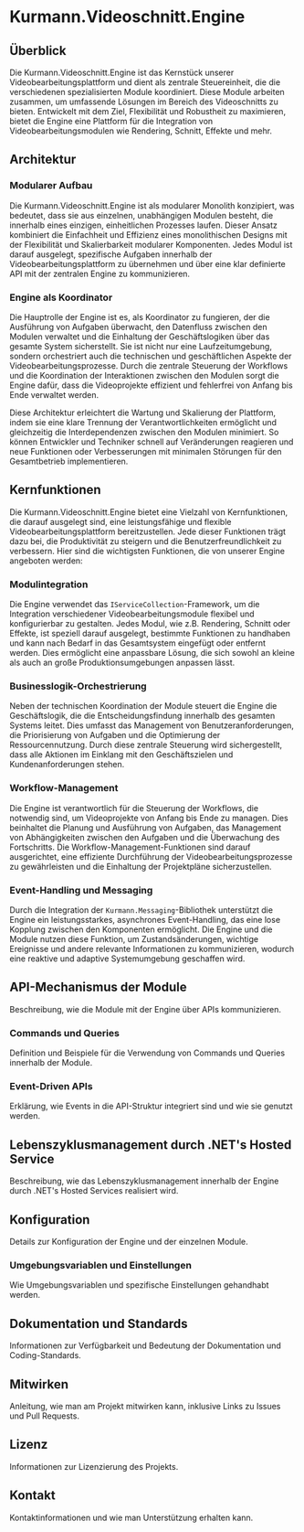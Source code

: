 # Kurmann.Videoschnitt.Engine

## Überblick

Die Kurmann.Videoschnitt.Engine ist das Kernstück unserer Videobearbeitungsplattform und dient als zentrale Steuereinheit, die die verschiedenen spezialisierten Module koordiniert. Diese Module arbeiten zusammen, um umfassende Lösungen im Bereich des Videoschnitts zu bieten. Entwickelt mit dem Ziel, Flexibilität und Robustheit zu maximieren, bietet die Engine eine Plattform für die Integration von Videobearbeitungsmodulen wie Rendering, Schnitt, Effekte und mehr.

## Architektur

### Modularer Aufbau

Die Kurmann.Videoschnitt.Engine ist als modularer Monolith konzipiert, was bedeutet, dass sie aus einzelnen, unabhängigen Modulen besteht, die innerhalb eines einzigen, einheitlichen Prozesses laufen. Dieser Ansatz kombiniert die Einfachheit und Effizienz eines monolithischen Designs mit der Flexibilität und Skalierbarkeit modularer Komponenten. Jedes Modul ist darauf ausgelegt, spezifische Aufgaben innerhalb der Videobearbeitungsplattform zu übernehmen und über eine klar definierte API mit der zentralen Engine zu kommunizieren.

### Engine als Koordinator

Die Hauptrolle der Engine ist es, als Koordinator zu fungieren, der die Ausführung von Aufgaben überwacht, den Datenfluss zwischen den Modulen verwaltet und die Einhaltung der Geschäftslogiken über das gesamte System sicherstellt. Sie ist nicht nur eine Laufzeitumgebung, sondern orchestriert auch die technischen und geschäftlichen Aspekte der Videobearbeitungsprozesse. Durch die zentrale Steuerung der Workflows und die Koordination der Interaktionen zwischen den Modulen sorgt die Engine dafür, dass die Videoprojekte effizient und fehlerfrei von Anfang bis Ende verwaltet werden.

Diese Architektur erleichtert die Wartung und Skalierung der Plattform, indem sie eine klare Trennung der Verantwortlichkeiten ermöglicht und gleichzeitig die Interdependenzen zwischen den Modulen minimiert. So können Entwickler und Techniker schnell auf Veränderungen reagieren und neue Funktionen oder Verbesserungen mit minimalen Störungen für den Gesamtbetrieb implementieren.

## Kernfunktionen

Die Kurmann.Videoschnitt.Engine bietet eine Vielzahl von Kernfunktionen, die darauf ausgelegt sind, eine leistungsfähige und flexible Videobearbeitungsplattform bereitzustellen. Jede dieser Funktionen trägt dazu bei, die Produktivität zu steigern und die Benutzerfreundlichkeit zu verbessern. Hier sind die wichtigsten Funktionen, die von unserer Engine angeboten werden:

### Modulintegration

Die Engine verwendet das `IServiceCollection`-Framework, um die Integration verschiedener Videobearbeitungsmodule flexibel und konfigurierbar zu gestalten. Jedes Modul, wie z.B. Rendering, Schnitt oder Effekte, ist speziell darauf ausgelegt, bestimmte Funktionen zu handhaben und kann nach Bedarf in das Gesamtsystem eingefügt oder entfernt werden. Dies ermöglicht eine anpassbare Lösung, die sich sowohl an kleine als auch an große Produktionsumgebungen anpassen lässt.

### Businesslogik-Orchestrierung

Neben der technischen Koordination der Module steuert die Engine die Geschäftslogik, die die Entscheidungsfindung innerhalb des gesamten Systems leitet. Dies umfasst das Management von Benutzeranforderungen, die Priorisierung von Aufgaben und die Optimierung der Ressourcennutzung. Durch diese zentrale Steuerung wird sichergestellt, dass alle Aktionen im Einklang mit den Geschäftszielen und Kundenanforderungen stehen.

### Workflow-Management

Die Engine ist verantwortlich für die Steuerung der Workflows, die notwendig sind, um Videoprojekte von Anfang bis Ende zu managen. Dies beinhaltet die Planung und Ausführung von Aufgaben, das Management von Abhängigkeiten zwischen den Aufgaben und die Überwachung des Fortschritts. Die Workflow-Management-Funktionen sind darauf ausgerichtet, eine effiziente Durchführung der Videobearbeitungsprozesse zu gewährleisten und die Einhaltung der Projektpläne sicherzustellen.

### Event-Handling und Messaging

Durch die Integration der `Kurmann.Messaging`-Bibliothek unterstützt die Engine ein leistungsstarkes, asynchrones Event-Handling, das eine lose Kopplung zwischen den Komponenten ermöglicht. Die Engine und die Module nutzen diese Funktion, um Zustandsänderungen, wichtige Ereignisse und andere relevante Informationen zu kommunizieren, wodurch eine reaktive und adaptive Systemumgebung geschaffen wird.

## API-Mechanismus der Module
Beschreibung, wie die Module mit der Engine über APIs kommunizieren.

### Commands und Queries
Definition und Beispiele für die Verwendung von Commands und Queries innerhalb der Module.

### Event-Driven APIs
Erklärung, wie Events in die API-Struktur integriert sind und wie sie genutzt werden.

## Lebenszyklusmanagement durch .NET's Hosted Service
Beschreibung, wie das Lebenszyklusmanagement innerhalb der Engine durch .NET's Hosted Services realisiert wird.

## Konfiguration
Details zur Konfiguration der Engine und der einzelnen Module.

### Umgebungsvariablen und Einstellungen
Wie Umgebungsvariablen und spezifische Einstellungen gehandhabt werden.

## Dokumentation und Standards
Informationen zur Verfügbarkeit und Bedeutung der Dokumentation und Coding-Standards.

## Mitwirken
Anleitung, wie man am Projekt mitwirken kann, inklusive Links zu Issues und Pull Requests.

## Lizenz
Informationen zur Lizenzierung des Projekts.

## Kontakt
Kontaktinformationen und wie man Unterstützung erhalten kann.
